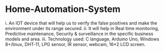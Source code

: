 # Home-Automation-System
i. An IOT device that will help us to verify the false positives and make the environment under its range secured.
ii. It will help in Real time monitoring, Predictive maintenance, Security & surveillance in the specific business models and area.
iii. Technology used: C language, Arduino Uno, Windows 8+/linux, DHT-11, LPG sensor, IR sensor, webcam, 16*2 LCD screen.
